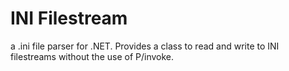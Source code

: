 #  INI Filestream
a .ini file parser for .NET. Provides a class to read and write to INI filestreams without the use of P/invoke.
